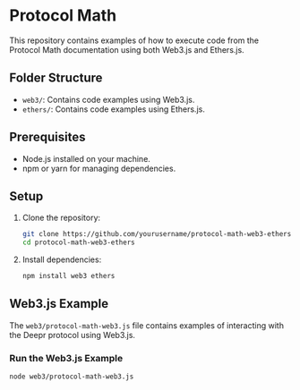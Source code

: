 # Protocol Math

This repository contains examples of how to execute code from the Protocol Math documentation using both Web3.js and Ethers.js.

## Folder Structure

- `web3/`: Contains code examples using Web3.js.
- `ethers/`: Contains code examples using Ethers.js.

## Prerequisites

- Node.js installed on your machine.
- npm or yarn for managing dependencies.

## Setup

1. Clone the repository:
    ```bash
    git clone https://github.com/yourusername/protocol-math-web3-ethers.git
    cd protocol-math-web3-ethers
    ```

2. Install dependencies:
    ```bash
    npm install web3 ethers
    ```

## Web3.js Example

The `web3/protocol-math-web3.js` file contains examples of interacting with the Deepr protocol using Web3.js.

### Run the Web3.js Example
```bash
node web3/protocol-math-web3.js